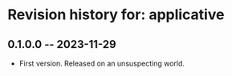 # Revision history for: applicative

## 0.1.0.0 -- 2023-11-29

* First version. Released on an unsuspecting world.


